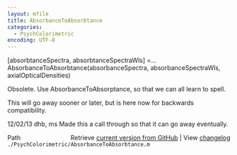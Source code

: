 ```yaml
---
layout: mfile
title: AbsorbanceToAbsorbtance
categories:
  - PsychColorimetric
encoding: UTF-8
---
```


[absorbtanceSpectra, absorbtanceSpectraWls] =...
  AbsorbanceToAbsorbtance(absorbanceSpectra, absorbanceSpectraWls, axialOpticalDensities)

Obsolete.  Use AbsorbanceToAbsorptance, so that we can all learn to spell.

This will go away sooner or later, but is here now for backwards compatibility.

12/02/13  dhb, ms  Made this a call through so that it can go away eventually.


<div class="code_header" style="text-align:right;">
  <span style="float:left;">Path&nbsp;&nbsp;</span> <span class="counter">Retrieve <a href=
  "https://raw.github.com/Psychtoolbox-3/Psychtoolbox-3/beta/./PsychColorimetric/AbsorbanceToAbsorbtance.m">current version from GitHub</a> | View <a href=
  "https://github.com/Psychtoolbox-3/Psychtoolbox-3/commits/beta/./PsychColorimetric/AbsorbanceToAbsorbtance.m">changelog</a></span>
</div>
<div class="code">
  <code>./PsychColorimetric/AbsorbanceToAbsorbtance.m</code>
</div>

